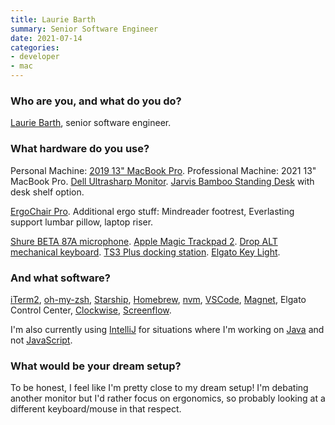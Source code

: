 ```yaml
---
title: Laurie Barth
summary: Senior Software Engineer
date: 2021-07-14
categories:
- developer
- mac
---
```


### Who are you, and what do you do?

[Laurie Barth](https://laurieontech.com/ "Laurie's website."), senior software engineer.

### What hardware do you use?

Personal Machine: [2019 13" MacBook Pro][macbook-pro]. Professional Machine: 2021 13" MacBook Pro. [Dell Ultrasharp Monitor][u2718q]. [Jarvis Bamboo Standing Desk][jarvis-bamboo] with desk shelf option. 

[ErgoChair Pro][ergochair-pro]. Additional ergo stuff: Mindreader footrest, Everlasting support lumbar pillow, laptop riser.

[Shure BETA 87A microphone][beta-87a]. [Apple Magic Trackpad 2][magic-trackpad-2]. [Drop ALT mechanical keyboard][alt]. [TS3 Plus docking station][ts3-plus]. [Elgato Key Light][key-light].

### And what software?

[iTerm2][], [oh-my-zsh][], [Starship][], [Homebrew][], [nvm][], [VSCode][visual-studio-code], [Magnet][], Elgato Control Center, [Clockwise][], [Screenflow][].

I'm also currently using [IntelliJ][intellij-idea] for situations where I'm working on [Java][] and not [JavaScript][].

### What would be your dream setup?

To be honest, I feel like I'm pretty close to my dream setup! I'm debating another monitor but I'd rather focus on ergonomics, so probably looking at a different keyboard/mouse in that respect.

[alt]: https://drop.com/buy/drop-alt-mechanical-keyboard "A mechanical keyboard."
[beta-87a]: http://www.shure.com/americas/products/microphones/beta/beta-87a-vocal-microphone "A condenser microphone."
[clockwise]: https://actproductions.net/clockwise/ "An alerts and triggers status bar application for macOS."
[ergochair-pro]: https://www.autonomous.ai/office-chairs/ergonomic-chair "An ergonomic desk chair."
[homebrew]: http://brew.sh "Command-line package manager for Mac OS X."
[intellij-idea]: http://www.jetbrains.com/idea/ "A developer's IDE."
[iterm2]: https://iterm2.com/ "An alternative terminal application for Mac OS X."
[jarvis-bamboo]: https://www.fully.com/standing-desks/jarvis/jarvis-adjustable-height-desk-bamboo.html "A standing desk."
[java]: https://www.java.com/en/ "A cross-platform compiled programming language."
[javascript]: https://en.wikipedia.org/wiki/JavaScript "An interpreted scripting language."
[key-light]: https://www.elgato.com/en/key-light "A light."
[macbook-pro]: https://www.apple.com/macbook-pro/ "A laptop."
[magic-trackpad-2]: https://en.wikipedia.org/wiki/Magic_Trackpad_2 "A trackpad for desktop machines."
[magnet]: https://magnet.crowdcafe.com/ "Mac software for organising windows."
[nvm]: https://github.com/nvm-sh/nvm "Version management software for node."
[oh-my-zsh]: https://github.com/robbyrussell/oh-my-zsh "A framework of extensions and themes for the zsh shell."
[screenflow]: http://www.telestream.net/screenflow/overview.htm "A screencasting studio for the Mac."
[starship]: https://starship.rs/ "Software to generate a prompt for shells."
[ts3-plus]: https://www.caldigit.com/ts3-plus/ "A Thunderbolt dock."
[u2718q]: https://www.dell.com/si/business/p/dell-u2718q-monitor/pd "A 27 inch 4K monitor."
[visual-studio-code]: https://code.visualstudio.com/ "A development IDE."
